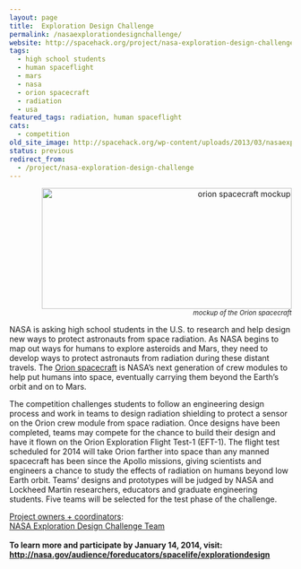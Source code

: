 ```yaml
---
layout: page
title:  Exploration Design Challenge
permalink: /nasaexplorationdesignchallenge/
website: http://spacehack.org/project/nasa-exploration-design-challenge
tags:
  - high school students
  - human spaceflight
  - mars
  - nasa
  - orion spacecraft
  - radiation
  - usa
featured_tags: radiation, human spaceflight
cats:
  - competition
old_site_image: http://spacehack.org/wp-content/uploads/2013/03/nasaexplorationdesign_large.jpg
status: previous
redirect_from:
  - /project/nasa-exploration-design-challenge
---
```


<div class = "scrape-from-old-wordpress">

<p style="text-align: right;"><img class="alignnone size-full wp-image-2098" alt="orion spacecraft mockup" src="/wp-content/uploads/2013/03/nasaexplorationdesign_large.jpg" width="446" height="216" srcset="http://spacehack.org/wp-content/uploads/2013/03/nasaexplorationdesign_large.jpg 892w, http://spacehack.org/wp-content/uploads/2013/03/nasaexplorationdesign_large-310x150.jpg 310w" sizes="(max-width: 446px) 100vw, 446px" /><br />
<small><em>mockup of the Orion spacecraft</em></small></p>
<p>NASA is asking high school students in the U.S. to research and help design new ways to protect astronauts from space radiation.  As NASA begins to map out ways for humans to explore asteroids and Mars, they need to develop ways to protect astronauts from radiation during these distant travels. The <a href="http://en.wikipedia.org/wiki/Orion_(spacecraft)">Orion spacecraft</a> is NASA&#8217;s next generation of crew modules to help put humans into space, eventually carrying them beyond the Earth&#8217;s orbit and on to Mars.</p>
<p>The competition challenges students to follow an engineering design process and work in teams to design radiation shielding to protect a sensor on the Orion crew module from space radiation. Once designs have been completed, teams may compete for the chance to build their design and have it flown on the Orion Exploration Flight Test-1 (EFT-1). The flight test scheduled for 2014 will take Orion farther into space than any manned spacecraft has been since the Apollo missions, giving scientists and engineers a chance to study the effects of radiation on humans beyond low Earth orbit. Teams&#8217; designs and prototypes will be judged by NASA and Lockheed Martin researchers, educators and graduate engineering students. Five teams will be selected for the test phase of the challenge.</p>
<p><span style="text-decoration: underline;">Project owners + coordinators</span>:<br />
<a href="mailto:nasaedc@nianet.org">NASA Exploration Design Challenge Team</a><br />
<!--supplement--><br />
<strong>To learn more and participate by January 14, 2014, visit: <a href="http://www.nasa.gov/audience/foreducators/spacelife/explorationdesign/9-12/index.html">http://nasa.gov/audience/foreducators/spacelife/explorationdesign</a></strong></p>


</div>